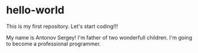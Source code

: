 # hello-world
This is my first repository. Let's start coding!!!

My name is Antonov Sergey! I'm father of two wonderfull children. I'm going to become a professional programmer.
